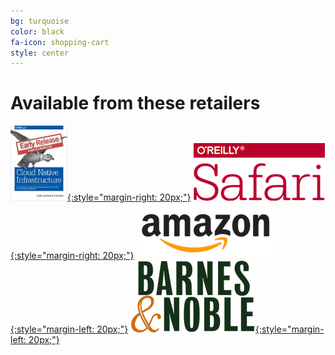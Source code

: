 ```yaml
---
bg: turquoise
color: black
fa-icon: shopping-cart
style: center
---
```


# Available from these retailers

[![Safari Books Digital Copy](/img/early_release.jpg){:style="margin-right: 20px;"}](http://www.tkqlhce.com/click-8393250-11260198?url=http%3A%2F%2Fshop.oreilly.com%2Fproduct%2F0636920075837.do%3Fcmp%3Daf-velocity-books-videos-product_cj_9781491984307_%2525zp&cjsku=SKU-KIT-9781491984307-print) [![Safari Books Online](/img/safari.png){:style="margin-right: 20px;"}](http://www.tkqlhce.com/click-8393250-11260198?url=http%3A%2F%2Fshop.oreilly.com%2Fproduct%2F0636920075837.do%3Fcmp%3Daf-velocity-books-videos-product_cj_9781491984307_%2525zp&cjsku=SKU-KIT-9781491984307-print) [![Amazon](/img/amazon.png){:style="margin-left: 20px;"}](https://www.amazon.com/Cloud-Native-Infrastructure-Manage-Scalable/dp/1491984309) [![Barnes and Nobel](/img/bn.png){:style="margin-left: 20px;"}](https://www.barnesandnoble.com/w/cloud-native-infrastructure-justin-garrison/1127070654)
